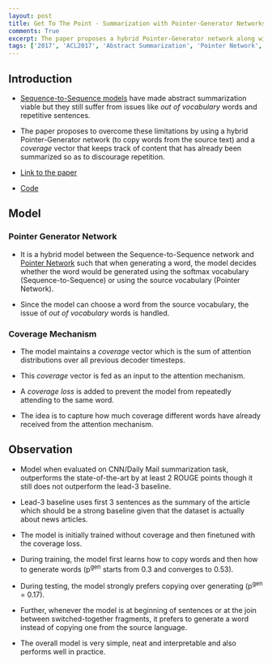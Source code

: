 ```yaml
---
layout: post
title: Get To The Point - Summarization with Pointer-Generator Networks
comments: True
excerpt: The paper proposes a hybrid Pointer-Generator network along with the use of a coverage vector for the task of article summarization.
tags: ['2017', 'ACL2017', 'Abstract Summarization', 'Pointer Network', ACL, AI, NLP, SOTA, Summarization]
---
```


## Introduction

* [Sequence-to-Sequence models](https://gist.github.com/shagunsodhani/a2915921d7d0ac5cfd0e379025acfb9f) have made abstract summarization viable but they still suffer from issues like *out of vocabulary* words and repetitive sentences.

* The paper proposes to overcome these limitations by using a hybrid Pointer-Generator network (to copy words from the source text) and a *coverage* vector that keeps track of content that has already been summarized so as to discourage repetition.

* [Link to the paper](https://arxiv.org/abs/1704.04368)

* [Code](https://github.com/abisee/pointer-generator)

## Model

### Pointer Generator Network

* It is a hybrid model between the Sequence-to-Sequence network and [Pointer Network](https://shagunsodhani.in/papers-I-read/Pointer-Networks) such that when generating a word, the model decides whether the word would be generated using the softmax vocabulary (Sequence-to-Sequence) or using the source vocabulary (Pointer Network).

* Since the model can choose a word from the source vocabulary, the issue of *out of vocabulary* words is handled.

### Coverage Mechanism

* The model maintains a *coverage* vector which is the sum of attention distributions over all previous decoder timesteps.

* This *coverage* vector is fed as an input to the attention mechanism.

* A *coverage loss* is added to prevent the model from repeatedly attending to the same word.

* The idea is to capture how much coverage different words have already received from the attention mechanism.

## Observation

* Model when evaluated on CNN/Daily Mail summarization task, outperforms the state-of-the-art by at least 2 ROUGE points though it still does not outperform the lead-3 baseline.

* Lead-3 baseline uses first 3 sentences as the summary of the article which should be a strong baseline given that the dataset is actually about news articles.

* The model is initially trained without coverage and then finetuned with the coverage loss.

* During training, the model first learns how to copy words and then how to generate words (p<sup>gen</sup> starts from 0.3 and converges to 0.53).

* During testing, the model strongly prefers copying over generating (p<sup>gen</sup> = 0.17).

* Further, whenever the model is at beginning of sentences or at the join between switched-together fragments, it prefers to generate a word instead of copying one from the source language.

* The overall model is very simple, neat and interpretable and also performs well in practice.